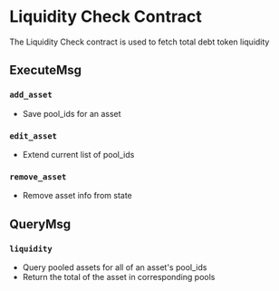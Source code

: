 # Liquidity Check Contract

The Liquidity Check contract is used to fetch total debt token liquidity


## ExecuteMsg

### `add_asset`

- Save pool_ids for an asset

### `edit_asset`

- Extend current list of pool_ids

### `remove_asset`

- Remove asset info from state

## QueryMsg

### `liquidity`

- Query pooled assets for all of an asset's pool_ids
- Return the total of the asset in corresponding pools
